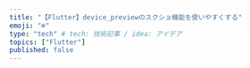 ```yaml
---
title: "【Flutter】device_previewのスクショ機能を使いやすくする"
emoji: "❄️"
type: "tech" # tech: 技術記事 / idea: アイデア
topics: ["Flutter"]
published: false
---
```

